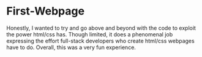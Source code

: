 # First-Webpage

Honestly, I wanted to try and go above and beyond with the code to exploit the power html/css has. Though limited, it does a phenomenal job expressing the effort full-stack developers who create html/css webpages have to do. Overall, this was a very fun experience.